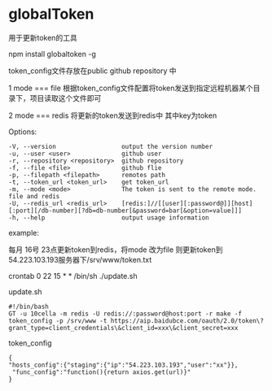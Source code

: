 # globalToken
用于更新token的工具



npm install globaltoken -g

token_config文件存放在public github repository 中

1 mode === file 根据token_config文件配置将token发送到指定远程机器某个目录下，项目读取这个文件即可

2 mode === redis 将更新的token发送到redis中 其中key为token







  Options:

    -V, --version                  output the version number
    -u, --user <user>              github user
    -r, --repository <repository>  github repository
    -f, --file <file>              github flie
    -p, --filepath <filepath>      remotes path
    -t, --token_url <token_url>    get token_url
    -m, --mode <mode>              The token is sent to the remote mode. file and redis
    -U, --redis_url <redis_url>    [redis:]//[[user][:password@]][host][:port][/db-number][?db=db-number[&password=bar[&option=value]]]
    -h, --help                     output usage information
example:

每月 16号 23点更新token到redis，将mode 改为file 则更新token到54.223.103.193服务器下/srv/www/token.txt

crontab 0 22 15 * * /bin/sh ./update.sh



update.sh

```
#!/bin/bash
GT -u 10cella -m redis -U redis://:password@host:port -r make -f token_config -p /srv/www -t https://aip.baidubce.com/oauth/2.0/token\?grant_type=client_credentials\&client_id=xxx\&client_secret=xxx

```

token_config

```
{
"hosts_config":{"staging":{"ip":"54.223.103.193","user":"xx"}},
 "func_config":"function(){return axios.get(url)}"
}
```

